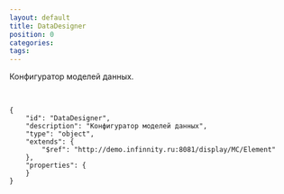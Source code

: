 ```yaml
---
layout: default
title: DataDesigner
position: 0
categories: 
tags: 
---
```


Конфигуратор моделей данных.

   

```
{
	"id": "DataDesigner",
	"description": "Конфигуратор моделей данных",
	"type": "object",
	"extends": {
		"$ref": "http://demo.infinnity.ru:8081/display/MC/Element"
	},
	"properties": {
	}
}
```

 

 

